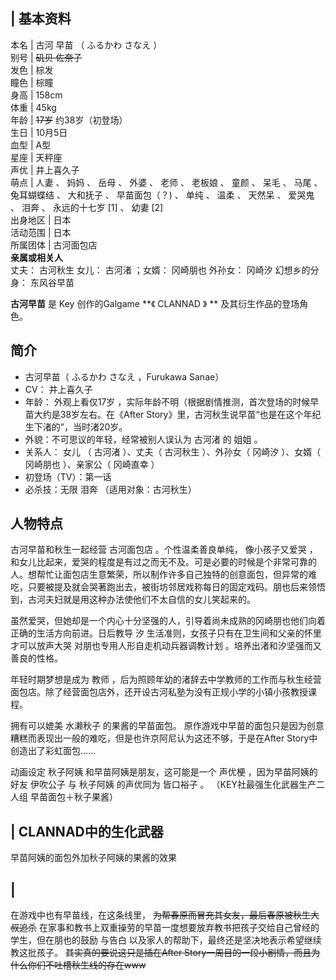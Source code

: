 |  **基本资料**  
---  
本名  |  古河 早苗  （  ふるかわ さなえ  ）   
别号  |  ~~矶贝 佐奈子~~  
发色  |  棕发   
瞳色  |  棕瞳   
身高  |  158cm   
体重  |  45kg   
年龄  |  ~~17岁~~ 约38岁（初登场）   
生日  |  10月5日   
血型  |  A型   
星座  |  天秤座   
声优  |  井上喜久子   
萌点  |  人妻  、  妈妈  、  岳母  、  外婆  、  老师  、  老板娘  、  童颜  、  呆毛  、  马尾  、  兔耳蝴蝶结  、  大和抚子  、  早苗面包（？)  、  单纯  、  温柔  、  天然呆  、  爱哭鬼  、  泪奔  、  永远的十七岁  [1]  、  幼妻  [2]   
出身地区  |  日本   
活动范围  |  日本   
所属团体  |  古河面包店   
**亲属或相关人**  
丈夫：  古河秋生  女儿：  古河渚  ；女婿：  冈崎朋也  外孙女：  冈崎汐  幻想乡的分身：  东风谷早苗  
  
**古河早苗** 是  Key  创作的Galgame **《 CLANNAD  》 ** 及其衍生作品的登场角色。

##  简介

  * 古河早苗（  ふるかわ さなえ  ，Furukawa Sanae） 
  * CV：  井上喜久子 
  * 年龄：  外观上看仅17岁  ，实际年龄不明（根据剧情推测，首次登场的时候早苗大约是38岁左右。在《After Story》里，古河秋生说早苗“也是在这个年纪生下渚的”，当时渚20岁。 
  * 外貌：不可思议的年轻，经常被别人误认为  古河渚  的  姐姐  。 
  * 关系人：  女儿  （  古河渚  ）、丈夫（  古河秋生  ）、外孙女（  冈崎汐  ）、女婿（  冈崎朋也  ）、亲家公（  冈崎直幸  ） 
  * 初登场（TV）：第一话 
  * 必杀技：无限  泪奔  （适用对象：古河秋生） 

##  人物特点

古河早苗和秋生一起经营  古河面包店  。个性温柔善良单纯，  像小孩子又爱哭
，和女儿比起来，爱哭的程度是有过之而无不及。可是必要的时候是个非常可靠的人。想帮忙让面包店生意繁荣，所以制作许多自己独特的创意面包，但异常的难吃，只要被提及就会哭著跑出去，被街坊邻居戏称每日的固定戏码。朋也后来领悟到，古河夫妇就是用这种办法使他们不太自信的女儿笑起来的。

虽然爱哭，但她却是一个内心十分坚强的人，引导着尚未成熟的冈崎朋也他们向着正确的生活方向前进。日后教导  汐
生活准则，女孩子只有在卫生间和父亲的怀里才可以放声大哭  对朋也专用人形自走机动兵器调教计划  。培养出渚和汐坚强而又善良的性格。

年轻时期梦想是成为  教师  ，后为照顾年幼的渚辞去中学教师的工作而与秋生经营面包店。除了经营面包店外，还开设古河私塾为没有正规小学的小镇小孩教授课程。

拥有可以媲美  水濑秋子  的果酱的早苗面包。  原作游戏中早苗的面包只是因为创意糟糕而表现出一般的难吃，但是也许京阿尼认为这还不够，于是在After
Story中创造出了彩虹面包……

动画设定  秋子阿姨  和早苗阿姨是朋友，这可能是一个  声优梗  ，因为早苗阿姨的好友  伊吹公子  与  秋子阿姨  的声优同为  皆口裕子  。
（KEY社最强生化武器生产二人组 早苗面包＋秋子果酱）

|  CLANNAD中的生化武器  
---  
早苗阿姨的面包外加秋子阿姨的果酱的效果 </br>  
  
|  
---  
在游戏中也有早苗线，在这条线里， ~~为帮春原而冒充其女友，最后春原被秋生大叔追杀~~
在家事和教书上双重操劳的早苗一度想要放弃教书把孩子交给自己曾经的学生，但在朋也的鼓励  与告白  以及家人的帮助下，最终还是坚决地表示希望继续教这批孩子。
~~其实真的要说这只是插在After Story一周目的一段小剧情，而且为什么你们不吐槽秋生线的存在www~~ </br>  
  